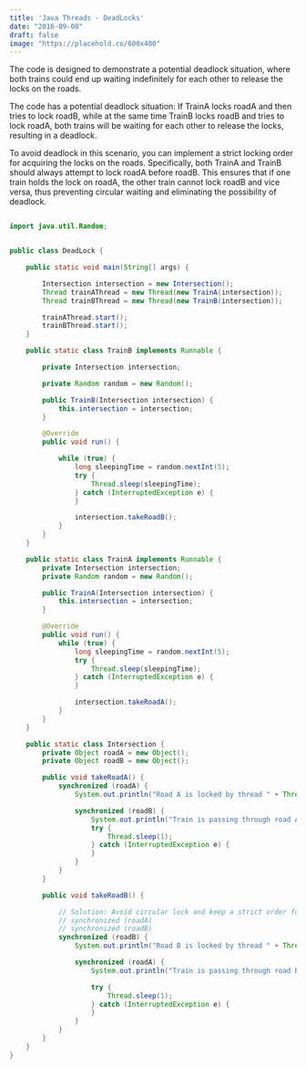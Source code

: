 ```yaml
---
title: 'Java Threads - DeadLocks'
date: "2016-09-08"
draft: false
image: "https://placehold.co/600x400"
---
```


The code is designed to demonstrate a potential deadlock situation, 
where both trains could end up waiting indefinitely for each other to release the locks on the roads.

The code has a potential deadlock situation:
If TrainA locks roadA and then tries to lock roadB, 
while at the same time TrainB locks roadB and tries to lock roadA, both trains will be waiting 
for each other to release the locks, resulting in a deadlock.

To avoid deadlock in this scenario, you can implement a strict locking order for acquiring the locks
on the roads. Specifically, both TrainA and TrainB should always attempt to lock roadA before roadB. 
This ensures that if one train holds the lock on roadA, the other train cannot lock roadB 
and vice versa, thus preventing circular waiting and eliminating the possibility of deadlock.
```java

import java.util.Random;


public class DeadLock {

    public static void main(String[] args) {

        Intersection intersection = new Intersection();
        Thread trainAThread = new Thread(new TrainA(intersection));
        Thread trainBThread = new Thread(new TrainB(intersection));

        trainAThread.start();
        trainBThread.start();
    }

    public static class TrainB implements Runnable {

        private Intersection intersection;

        private Random random = new Random();

        public TrainB(Intersection intersection) {
            this.intersection = intersection;
        }

        @Override
        public void run() {

            while (true) {
                long sleepingTime = random.nextInt(5);
                try {
                    Thread.sleep(sleepingTime);
                } catch (InterruptedException e) {
                }

                intersection.takeRoadB();
            }
        }
    }

    public static class TrainA implements Runnable {
        private Intersection intersection;
        private Random random = new Random();

        public TrainA(Intersection intersection) {
            this.intersection = intersection;
        }

        @Override
        public void run() {
            while (true) {
                long sleepingTime = random.nextInt(5);
                try {
                    Thread.sleep(sleepingTime);
                } catch (InterruptedException e) {
                }

                intersection.takeRoadA();
            }
        }
    }

    public static class Intersection {
        private Object roadA = new Object();
        private Object roadB = new Object();

        public void takeRoadA() {
            synchronized (roadA) {
                System.out.println("Road A is locked by thread " + Thread.currentThread().getName());

                synchronized (roadB) {
                    System.out.println("Train is passing through road A");
                    try {
                        Thread.sleep(1);
                    } catch (InterruptedException e) {
                    }
                }
            }
        }

        public void takeRoadB() {

            // Solution: Avoid circular lock and keep a strict order for lock
            // synchronized (roadA)
            // synchronized (roadB)
            synchronized (roadB) {
                System.out.println("Road B is locked by thread " + Thread.currentThread().getName());

                synchronized (roadA) {
                    System.out.println("Train is passing through road B");

                    try {
                        Thread.sleep(1);
                    } catch (InterruptedException e) {
                    }
                }
            }
        }
    }
}
```
